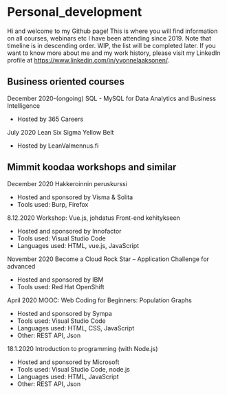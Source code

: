 # Personal_development

Hi and welcome to my Github page! This is where you will find information on all courses, webinars etc I have been attending since 2019. Note that timeline is in descending order. WIP, the list will be completed later. If you want to know more about me and my work history, please visit my LinkedIn profile at https://www.linkedin.com/in/yvonnelaaksonen/.

<H2>Business oriented courses</H2>
December 2020-(ongoing) SQL - MySQL for Data Analytics and Business Intelligence
<ul><li>Hosted by 365 Careers</li></ul>
July 2020 Lean Six Sigma Yellow Belt
<ul><li>Hosted by LeanValmennus.fi</li></ul>
  
<H2>Mimmit koodaa workshops and similar</H2>
December 2020 Hakkeroinnin peruskurssi
<ul><li>Hosted and sponsored by Visma & Solita</li>
  <li>Tools used: Burp, Firefox</li></ul>
8.12.2020 Workshop: Vue.js, johdatus Front-end kehitykseen
<ul><li>Hosted and sponsored by Innofactor</li>
  <li>Tools used: Visual Studio Code</li>
  <li>Languages used: HTML, vue.js, JavaScript</li></ul>
November 2020 Become a Cloud Rock Star – Application Challenge for advanced
<ul><li>Hosted and sponsored by IBM</li>
  <li>Tools used: Red Hat OpenShift</li></ul>
April 2020 MOOC: Web Coding for Beginners: Population Graphs
<ul><li>Hosted and sponsored by Sympa</li>
  <li>Tools used: Visual Studio Code</li>
  <li>Languages used: HTML, CSS, JavaScript</li>
  <li>Other: REST API, Json</li></ul>
18.1.2020 Introduction to programming (with Node.js) 
  <ul><li>Hosted and sponsored by Microsoft</li>
  <li>Tools used: Visual Studio Code, node.js</li>
  <li>Languages used: HTML, JavaScript</li>
  <li>Other: REST API, Json</li></ul>

